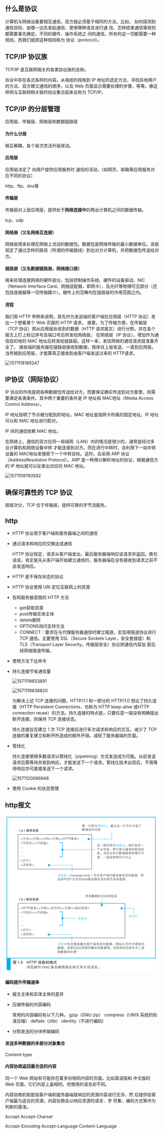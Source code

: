 ## 什么是协议

计算机与网络设备要相互通信，双方就必须基于相同的方法。比如，
如何探测到通信目标、由哪一边先发起通信、使用哪种语言进行通
信、怎样结束通信等规则都需要事先确定。不同的硬件、操作系统之
间的通信，所有的这一切都需要一种规则。而我们就把这种规则称为
协议（protocol）。



## TCP/IP 协议族

TCP/IP 是互联网相关的各类协议族的总称。

协议中存在各式各样的内容。从电缆的规格到 IP 地址的选定方法、寻找异地用户的方法、双方建立通信的顺序，以及 Web 页面显示需要处理的步骤，等等。像这样把与互联网相关联的协议集合起来总称为 TCP/IP。



## TCP/IP 的分层管理

应用层、传输层、网络层和数据链路层

#### 为什么分层

相互解耦，各个层次灵活升级改动。

#### 应用层

应用层决定了   向用户提供应用服务时  通信的活动。（如网页、邮箱等应用服务对应不同的协议）

http、ftp、dns等

#### 传输层

传输层对上层应用层，提供处于**网络连接中**的两台计算机之间的数据传输。

tcp、udp

#### 网络层（又名网络互连层）

网络层用来处理在网络上流动的数据包。数据包是网络传输的最小数据单位。该层规定了通过怎样的路径（所谓的传输路线）到达对方计算机，并把数据包传送给对方。

#### 链路层（又名数据链路层，网络接口层）

用来处理连接网络的硬件部分。包括控制操作系统、硬件的设备驱动、NIC（Network Interface Card，网络适配器，即网卡），及光纤等物理可见部分（还包括连接器等一切传输媒介）。硬件上的范畴均在链路层的作用范围之内。





#### 流程

我们用 HTTP 举例来说明，首先作为发送端的客户端在应用层（HTTP 协议）发出一个想看某个 Web 页面的 HTTP 请求。
接着，为了传输方便，在传输层（TCP 协议）把从应用层处收到的数据（HTTP 请求报文）进行分割，并在各个报文上打上标记序号及端口号后转发给网络层。
在网络层（IP 协议），增加作为通信目的地的 MAC 地址后转发给链路层。这样一来，发往网络的通信请求就准备齐全了。
接收端的服务器在链路层接收到数据，按序往上层发送，一直到应用层。当传输到应用层，才能算真正接收到由客户端发送过来的 HTTP请求。

![1571118189247](D:\testProjects\gitbook\frontendbook\_assets\image\1571118189247.png)



## IP协议（网际协议）

IP 协议的作用是把各种数据包传送给对方。而要保证确实传送到对方那里，则需要满足各类条件。其中两个重要的条件是 IP 地址和 MAC地址（Media Access Control Address）。

IP 地址指明了节点被分配到的地址，MAC 地址是指网卡所属的固定地址。IP 地址可以和 MAC 地址进行配对。

IP 间的通信依赖 MAC 地址。

在网络上，通信的双方在同一局域网（LAN）内的情况是很少的，通常是经过多台计算机和网络设备中转
才能连接到对方。而在进行中转时，会利用下一站中转设备的 MAC地址来搜索下一个中转目标。这时，会采用 ARP 协议（AddressResolution Protocol）。ARP 是一种用以解析地址的协议，根据通信方的 IP 地址就可以反查出对应的 MAC 地址。

![1571109760592](D:\testProjects\gitbook\frontendbook\_assets\image\1571109760592.png)





## 确保可靠性的 TCP 协议

按层次分，TCP 位于传输层，提供可靠的字节流服务。





## http

- HTTP 协议用于客户端和服务器端之间的通信

- 通过请求和响应的交换达成通信

  HTTP 协议规定，请求从客户端发出，最后服务器端响应该请求并返回。换句话说，肯定是先从客户端开始建立通信的，服务器端在没有接收到请求之前不会发送响应。

- HTTP 是不保存状态的协议

- HTTP 协议使用 URI 定位互联网上的资源

- 告知服务器意图的 HTTP 方法

  - get获取资源
  - post传输实体主体
  - delete删除
  - OPTIONS询问支持方法
  - CONNECT：要求在与代理服务器通信时建立隧道，实现用隧道协议进行 TCP 通信。主要使用 SSL（Secure Sockets Layer，安全套接层）和 TLS（Transport Layer Security，传输层安全）协议把通信内容加 密后经网络隧道传输。

- 使用方法下达命令

- 持久连接节省通信量

  ![1571119653891](D:\testProjects\gitbook\frontendbook\_assets\image\1571119653891.png)

  ![1571119838820](D:\testProjects\gitbook\frontendbook\_assets\image\1571119838820.png)

  为解决上述 TCP 连接的问题，HTTP/1.1 和一部分的 HTTP/1.0 想出了持久连接（HTTP Persistent Connections，也称为 HTTP keep-alive 或HTTP connection reuse）的方法。持久连接的特点是，只要任意一端没有明确提出断开连接，则保持 TCP 连接状态。

  持久连接旨在建立 1 次 TCP 连接后进行多次请求和响应的交互。减少了 TCP 连接的重复建立和断开所造成的额外开销，减轻了服务器端的负载。

- 管线化

  持久连接使得多数请求以管线化（pipelining）方式发送成为可能。从前发送请求后需等待并收到响应，才能发送下一个请求。管线化技术出现后，不用等待响应亦可直接发送下一个请求。

  ![1571120066948](D:\testProjects\gitbook\frontendbook\_assets\image\1571120066948.png)

- 使用 Cookie 的状态管理





## http报文

![1569467335012](../_assets/image/1569467335012.png)



#### 编码提升传输速率

- 报文主体和实体主体的差异

- 压缩传输的内容编码

  常用的内容编码有以下几种。
  gzip（GNU zip）
  compress（UNIX 系统的标准压缩）
  deflate（zlib）
  identity（不进行编码）

- 分割发送的分块传输编码



#### 发送多种数据的多部分对象集合

Content-type



#### 内容协商返回最合适的内容

同一个 Web 网站有可能存在着多份相同内容的页面。比如英语版和
中文版的 Web 页面，它们内容上虽相同，但使用的语言却不同。

内容协商机制是指客户端和服务器端就响应的资源内容进行交涉，然
后提供给客户端最为适合的资源。内容协商会以响应资源的语言、字
符集、编码方式等作为判断的基准。

Accept
Accept-Charset

Accept-Encoding
Accept-Language
Content-Language
























